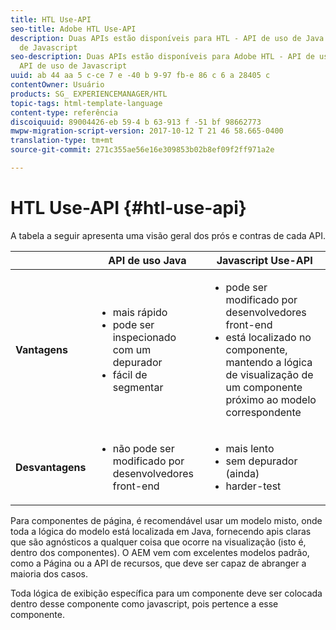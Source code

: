 ```yaml
---
title: HTL Use-API
seo-title: Adobe HTL Use-API
description: Duas APIs estão disponíveis para HTL - API de uso de Java e API de uso
  de Javascript
seo-description: Duas APIs estão disponíveis para Adobe HTL - API de uso de Java e
  API de uso de Javascript
uuid: ab 44 aa 5 c-ce 7 e -40 b 9-97 fb-e 86 c 6 a 28405 c
contentOwner: Usuário
products: SG_ EXPERIENCEMANAGER/HTL
topic-tags: html-template-language
content-type: referência
discoiquuid: 89004426-eb 59-4 b 63-913 f -51 bf 98662773
mwpw-migration-script-version: 2017-10-12 T 21 46 58.665-0400
translation-type: tm+mt
source-git-commit: 271c355ae56e16e309853b02b8ef09f2ff971a2e

---
```



# HTL Use-API {#htl-use-api}

A tabela a seguir apresenta uma visão geral dos prós e contras de cada API.

|  | **API de uso Java** | **Javascript Use-API** |
|--- |--- |--- |
| **Vantagens** | <ul><li>mais rápido</li><li>pode ser inspecionado com um depurador</li><li>fácil de segmentar</li></ul> | <ul><li>pode ser modificado por desenvolvedores front-end</li><li>está localizado no componente, mantendo a lógica de visualização de um componente próximo ao modelo correspondente</li></ul> |
| **Desvantagens** | <ul><li>não pode ser modificado por desenvolvedores front-end</li></ul> | <ul><li>mais lento</li><li>sem depurador (ainda)</li><li>harder-test</li></ul> |


Para componentes de página, é recomendável usar um modelo misto, onde toda a lógica do modelo está localizada em Java, fornecendo apis claras que são agnósticos a qualquer coisa que ocorre na visualização (isto é, dentro dos componentes). O AEM vem com excelentes modelos padrão, como a Página ou a API de recursos, que deve ser capaz de abranger a maioria dos casos.

Toda lógica de exibição específica para um componente deve ser colocada dentro desse componente como javascript, pois pertence a esse componente.
